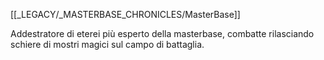 [[_LEGACY/_MASTERBASE_CHRONICLES/MasterBase]]

Addestratore di eterei più esperto della masterbase, combatte rilasciando schiere di mostri magici sul campo di battaglia.
